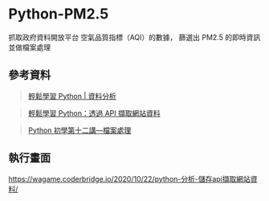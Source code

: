 # Python-PM2.5
 
 
  抓取政府資料開放平台 空氣品質指標（AQI）的數據，
  篩選出 PM2.5 的即時資訊  並做檔案處理
  

## 參考資料
> [輕鬆學習 Python | 資料分析](https://yaojenkuo.io/python-sklearn-cht/01-Web-Scraping-101-slides.pdf)


> [輕鬆學習 Python：透過 API 擷取網站資料](https://medium.com/datainpoint/python-essentials-requesting-web-api-edd417a57ba5)


> [Python 初學第十二講—檔案處理](https://medium.com/ccclub/ccclub-python-for-beginners-tutorial-bf0648108581)

## 執行畫面

https://wagame.coderbridge.io/2020/10/22/python-分析-儲存api擷取網站資料/


 
 
 

